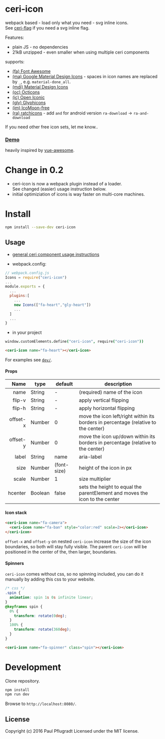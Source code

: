 # ceri-icon

webpack based - load only what you need - svg inline icons.  
See [ceri-flag](https://github.com/ceri-comps/ceri-flag) if you need a svg inline flag.

Features:
- plain JS - no dependencies
- 21kB unzipped - even smaller when using multiple ceri components

supports:
- [(fa) Font Awesome](https://fortawesome.github.io/Font-Awesome/icons/)
- [(ma) Google Material Design Icons](https://design.google.com/icons/) - spaces in icon names are replaced by `_`, e.g. `material-done_all`.
- [(mdi) Material Design Icons](https://materialdesignicons.com/)
- [(oc) Octicons](https://octicons.github.com/)
- [(ic) Open Iconic](https://useiconic.com/open#icons) 
- [(gly) Glyphicons](http://getbootstrap.com/components/#glyphicons)
- [(im) IcoMoon-free](https://icomoon.io/#preview-free)
- [(ra) ratchicons](http://goratchet.com/components/#ratchicons) - add `and` for android version `ra-download` -> `ra-and-download`

If you need other free icon sets, let me know..

### [Demo](https://ceri-comps.github.io/ceri-icon)

heavily inspired by [vue-awesome](https://github.com/Justineo/vue-awesome).

# Change in 0.2

- ceri-icon is now a webpack plugin instead of a loader.  
See changed (easier) usage instruction below.
- initial optimiziation of icons is way faster on multi-core machines.

# Install

```sh
npm install --save-dev ceri-icon
```

## Usage
- [general ceri component usage instructions](https://github.com/cerijs/ceri#i-want-to-use-a-component-built-with-ceri)


- webpack.config:
```js
// webpack.config.js
Icons = require("ceri-icon")
...
module.exports = {
  ...
  plugins:[
    ...
    new Icons(["fa-heart","gly-heart"])
    ...
  ]
  ...
}
```

- in your project
```coffee
window.customElements.define("ceri-icon", require("ceri-icon"))
```
```html
<ceri-icon name="fa-heart"></ceri-icon>
```

For examples see [`dev/`](dev/).

#### Props
Name | type | default | description
---:| --- | ---| ---
name | String | - | (required) name of the icon
flip-v | String | - | apply vertical flipping
flip-h | String | - | apply horizontal flipping
offset-x | Number | 0 | move the icon left/right within its borders in percentage (relative to the center)
offset-y | Number | 0 | move the icon up/down within its borders in percentage (relative to the center)
label | String | name | aria-label
size | Number | (font-size) | height of the icon in px
scale | Number | 1 | size multiplier
hcenter | Boolean | false | sets the height to equal the parentElement and moves the icon to the center


#### Icon stack
```html
<ceri-icon name="fa-camera">
  <ceri-icon name="fa-ban" style="color:red" scale=2></ceri-icon>
</ceri-icon>
```
`offset-x` and `offset-y` on nested `ceri-icon` increase the size of the icon boundaries, so both will stay fully visible.
The parent `ceri-icon` will be positioned in the center of the, then larger, boundaries.

#### Spinners
`ceri-icon` comes without css, so no spinning included, you can do it manually by adding this css to your website.
```css
/* css */
.spin {
  animation: spin 1s 0s infinite linear;
}
@keyframes spin {
  0% {
    transform: rotate(0deg);
  }
  100% {
    transform: rotate(360deg);
  }
}
```
```html
<ceri-icon name="fa-spinner" class="spin"></ceri-icon>
```

# Development
Clone repository.
```sh
npm install
npm run dev
```
Browse to `http://localhost:8080/`.

## License
Copyright (c) 2016 Paul Pflugradt
Licensed under the MIT license.
